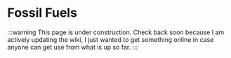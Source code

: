 # Fossil Fuels

:::warning
This page is under construction. Check back soon because I am actively updating the wiki, I just wanted to get something online in case anyone can get use from what is up so far.
:::

